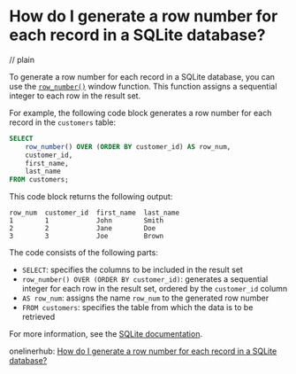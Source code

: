 # How do I generate a row number for each record in a SQLite database?
// plain

To generate a row number for each record in a SQLite database, you can use the [`row_number()`](https://www.sqlite.org/lang_corefunc.html#row_number) window function. This function assigns a sequential integer to each row in the result set.

For example, the following code block generates a row number for each record in the `customers` table:

```sql
SELECT
    row_number() OVER (ORDER BY customer_id) AS row_num,
    customer_id,
    first_name,
    last_name
FROM customers;
```

This code block returns the following output:

```
row_num  customer_id  first_name  last_name
1        1            John        Smith
2        2            Jane        Doe
3        3            Joe         Brown
```

The code consists of the following parts:

- `SELECT`: specifies the columns to be included in the result set
- `row_number() OVER (ORDER BY customer_id)`: generates a sequential integer for each row in the result set, ordered by the `customer_id` column
- `AS row_num`: assigns the name `row_num` to the generated row number
- `FROM customers`: specifies the table from which the data is to be retrieved

For more information, see the [SQLite documentation](https://www.sqlite.org/lang_corefunc.html#row_number).

onelinerhub: [How do I generate a row number for each record in a SQLite database?](https://onelinerhub.com/sqlite/how-do-i-generate-a-row-number-for-each-record-in-a-sqlite-database)